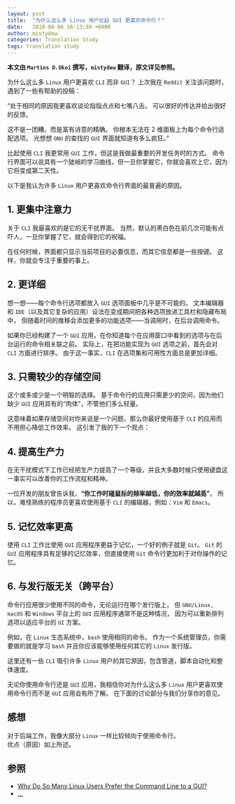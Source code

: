```yaml
---
layout: post
title:  "为什么这么多 Linux 用户比起 GUI 更喜欢命令行？"
date:   2018-08-06 16:13:39 +0800
author: mistydew
categories: Translation Study
tags: translation study
---
```

**本文由 `Martins D.Okoi` 撰写，`mistydew` 翻译，原文详见参照。**

为什么这么多 `Linux` 用户更喜欢 `CLI` 而非 `GUI`？
上次我在 `Reddit` 关注该问题时，遇到了一些有帮助的投稿：

“处于相同的原因我更喜欢谈论指指点点和七嘴八舌。
可以很好的传达并给出很好的反馈。

这不是一团糟，而是富有诗意的精确。
你根本无法在 2 维面板上为每个命令行适配选项。
光想想 `GNU` 的查找的 `GUI` 界面就知道有多么疯狂。”

比起使用 `CLI` 我更常用 `GUI` 工作，但这是我做最重要的开发任务时的方式。
命令行界面可以说具有一个陡峭的学习曲线，但一旦你掌握它，你就会喜欢上它，因为它将变成第二天性。
<!-- excerpt -->

以下是我认为许多 `Linux` 用户更喜欢命令行界面的最普遍的原因。

## 1. 更集中注意力

关于 `CLI` 我最喜欢的是它的无干扰界面。
当然，默认的黑白色在前几次可能有点吓人，一旦你掌握了它，就会得到它的祝福。

在任何时候，界面都只显示当前项目的必要信息，而其它信息都是一些按键。
这样，你就会专注于重要的事上。

## 2. 更详细

想一想——每个命令行选项都放入 `GUI` 选项面板中几乎是不可能的。
文本编辑器和 `IDE`（以及其它复杂的应用）设法在变成期间把各种选项放进工具栏和隐藏布局中，
但随着时间的推移会添加更多的功能选项——当调用时，在后台调用命令。

如果你已经构建了一个 `GUI` 应用，在你知道每个在应用窗口中看到的选项与在后台运行的命令相关联之前。
实际上，在把功能实现为 `GUI` 选项之前，首先会对 `CLI` 方面进行排序。
由于这一事实，`CLI` 在选项集和可用性方面总是更加详细。

## 3. 只需较少的存储空间

这个或多或少是一个明智的选择。
基于命令行的应用只需更少的空间，因为他们缺少 `GUI` 应用具有的“肉体”，不管他们多么轻量。

这意味着如果存储空间对你来说是一个问题，那么你最好使用基于 `CLI` 的应用而不用担心降低工作效率。
这引发了我的下一个观点：

## 4. 提高生产力

在无干扰模式下工作已经把生产力提高了一个等级，并且大多数时候只使用键盘这一事实可以改善你的工作流程和精神。

一位开发的朋友曾告诉我，**“你工作时碰鼠标的频率越低，你的效率就越高”**。
所以，难怪熟练的程序员更喜欢使用基于 `CLI` 的编辑器，例如：`Vim` 和 `Emacs`。

## 5. 记忆效率更高

使用 `CLI` 工作比使用 `GUI` 应用程序更益于记忆，一个好的例子就是 `Git`。
`Git` 的 `GUI` 应用程序具有足够的记忆效率，但直接使用 `Git` 命令行更加利于对你操作的记忆。

## 6. 与发行版无关（跨平台）

命令行应用很少使用不同的命令，无论运行在哪个发行版上，
但 `GNU/Linux, macOS` 和 `Windows` 平台上的 `GUI` 应用程序通常不是这种情况，
因为可以重新排列选项以适应平台的 `UI` 方案。

例如，在 `Linux` 生态系统中，`bash` 使用相同的命令。
作为一个系统管理员，你需要做的就是学习 `bash` 并且你应该能够使用任何其它的 `Linux` 发行版。

这里还有一些 `CLI` 吸引许多 `Linux` 用户的其它原因，包含管道，脚本自动化和整体速度。

无论你使用命令行还是 `GUI` 应用，我相信你对为什么这么多 `Linux` 用户更喜欢使用命令行而不是 `GUI` 应用会有所了解。
在下面的讨论部分与我们分享你的意见。

## 感想
对于后端工作，我像大部分 `Linux` 一样比较倾向于使用命令行。<br>
优点（原因）如上所述。

## 参照
* [Why Do So Many Linux Users Prefer the Command Line to a GUI?](https://www.fossmint.com/why-linux-users-prefer-the-commandline-to-a-gui)
* [...](https://github.com/mistydew)
